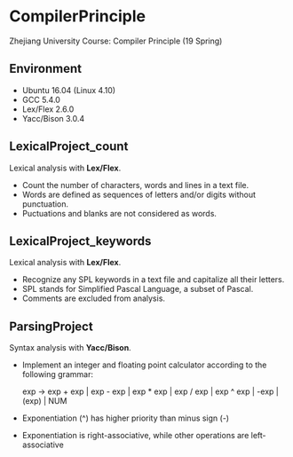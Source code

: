 # CompilerPrinciple
Zhejiang University Course: Compiler Principle (19 Spring)
## Environment
- Ubuntu 16.04 (Linux 4.10)
- GCC 5.4.0
- Lex/Flex 2.6.0
- Yacc/Bison 3.0.4
## LexicalProject\_count
Lexical analysis with **Lex/Flex**.
- Count the number of characters, words and lines in a text file.
- Words are defined as sequences of letters and/or digits without punctuation.
- Puctuations and blanks are not considered as words.
## LexicalProject\_keywords
Lexical analysis with **Lex/Flex**.
- Recognize any SPL keywords in a text file and capitalize all their letters.
- SPL stands for Simplified Pascal Language, a subset of Pascal.
- Comments are excluded from analysis.
## ParsingProject
Syntax analysis with **Yacc/Bison**.
- Implement an integer and floating point calculator according to the following grammar:

	exp -\> exp + exp | exp - exp
	        | exp * exp | exp / exp
	        | exp ^ exp | -exp
	        | (exp) | NUM

- Exponentiation (^) has higher priority than minus sign (-)
- Exponentiation is right-associative, while other operations are left-associative
